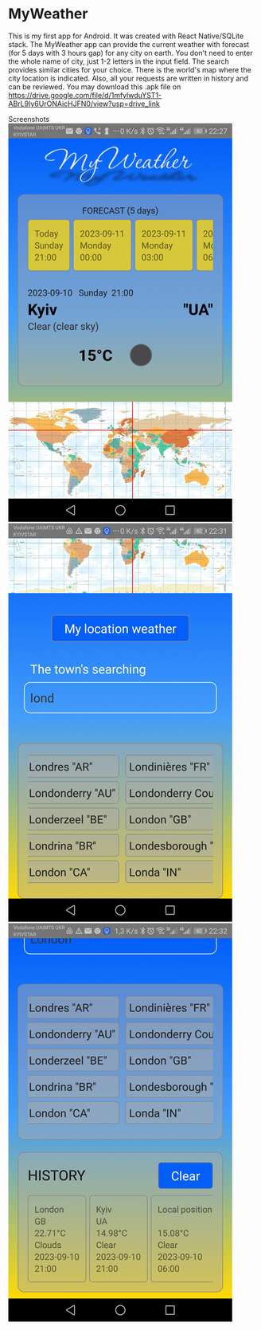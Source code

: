# MyWeather
This is my first app for Android. It was created with React Native/SQLite stack.
The MyWeather app can provide the current weather with forecast (for 5 days with 3 hours gap) for any city on earth. 
You don't need to enter the whole name of city, just 1-2 letters in the input field. The search provides similar cities for your choice.
There is the world's map where the city location is indicated.
Also, all your requests are written in history and can be reviewed.
You may download this .apk file on https://drive.google.com/file/d/1mfylwduYST1-ABrL9Iy6UrONAicHJFN0/view?usp=drive_link


Screenshots 
![mobile1](https://github.com/karpov-anatolii/myweather/blob/main/screenshots/screenshot1.png?raw=true)
![mobile2](https://github.com/karpov-anatolii/myweather/blob/main/screenshots/screenshot2.png?raw=true)
![mobile3](https://github.com/karpov-anatolii/myweather/blob/main/screenshots/screenshot3.png?raw=true)


